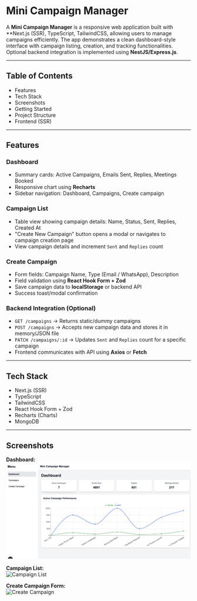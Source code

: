 # Mini Campaign Manager

A **Mini Campaign Manager** is a responsive web application built with **Next.js (SSR), TypeScript, TailwindCSS, allowing users to manage campaigns efficiently. The app demonstrates a clean dashboard-style interface with campaign listing, creation, and tracking functionalities. Optional backend integration is implemented using **NestJS/Express.js**.

---

## Table of Contents

- Features  
- Tech Stack
- Screenshots
- Getting Started
- Project Structure
- Frontend (SSR)
  
---

## Features

### Dashboard
- Summary cards: Active Campaigns, Emails Sent, Replies, Meetings Booked  
- Responsive chart using **Recharts**  
- Sidebar navigation: Dashboard, Campaigns, Create campaign  

### Campaign List
- Table view showing campaign details: Name, Status, Sent, Replies, Created At  
- "Create New Campaign" button opens a modal or navigates to campaign creation page  
- View campaign details and increment `Sent` and `Replies` count  

### Create Campaign
- Form fields: Campaign Name, Type (Email / WhatsApp), Description  
- Field validation using **React Hook Form + Zod**  
- Save campaign data to **localStorage** or backend API  
- Success toast/modal confirmation  

### Backend Integration (Optional)
- `GET /campaigns` → Returns static/dummy campaigns  
- `POST /campaigns` → Accepts new campaign data and stores it in memory/JSON file  
- `PATCH /campaigns/:id` → Updates `Sent` and `Replies` count for a specific campaign  
- Frontend communicates with API using **Axios** or **Fetch**

---

## Tech Stack

- Next.js (SSR)  
- TypeScript  
- TailwindCSS  
- React Hook Form + Zod  
- Recharts (Charts)  
- MongoDB

---

## Screenshots

**Dashboard:**  
![Dashboard](screenshots/dashboard.png)  

**Campaign List:**  
![Campaign List](screenshots/campaign-list.png)  

**Create Campaign Form:**  
![Create Campaign](screenshots/create-campaign.png)  
